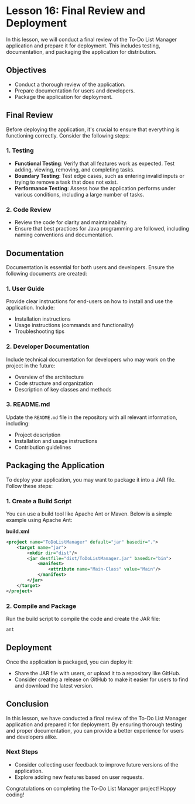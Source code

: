# Lesson 16: Final Review and Deployment

In this lesson, we will conduct a final review of the To-Do List Manager application and prepare it for deployment. This includes testing, documentation, and packaging the application for distribution.

## Objectives
- Conduct a thorough review of the application.
- Prepare documentation for users and developers.
- Package the application for deployment.

## Final Review
Before deploying the application, it's crucial to ensure that everything is functioning correctly. Consider the following steps:

### 1. Testing
- **Functional Testing**: Verify that all features work as expected. Test adding, viewing, removing, and completing tasks.
- **Boundary Testing**: Test edge cases, such as entering invalid inputs or trying to remove a task that does not exist.
- **Performance Testing**: Assess how the application performs under various conditions, including a large number of tasks.

### 2. Code Review
- Review the code for clarity and maintainability.
- Ensure that best practices for Java programming are followed, including naming conventions and documentation.

## Documentation
Documentation is essential for both users and developers. Ensure the following documents are created:

### 1. User Guide
Provide clear instructions for end-users on how to install and use the application. Include:
- Installation instructions
- Usage instructions (commands and functionality)
- Troubleshooting tips

### 2. Developer Documentation
Include technical documentation for developers who may work on the project in the future:
- Overview of the architecture
- Code structure and organization
- Description of key classes and methods

### 3. README.md
Update the `README.md` file in the repository with all relevant information, including:
- Project description
- Installation and usage instructions
- Contribution guidelines

## Packaging the Application
To deploy your application, you may want to package it into a JAR file. Follow these steps:

### 1. Create a Build Script
You can use a build tool like Apache Ant or Maven. Below is a simple example using Apache Ant:

**build.xml**
```xml
<project name="ToDoListManager" default="jar" basedir=".">
    <target name="jar">
        <mkdir dir="dist"/>
        <jar destfile="dist/ToDoListManager.jar" basedir="bin">
            <manifest>
                <attribute name="Main-Class" value="Main"/>
            </manifest>
        </jar>
    </target>
</project>
```

### 2. Compile and Package
Run the build script to compile the code and create the JAR file:

```bash
ant
```

## Deployment
Once the application is packaged, you can deploy it:
- Share the JAR file with users, or upload it to a repository like GitHub.
- Consider creating a release on GitHub to make it easier for users to find and download the latest version.

## Conclusion
In this lesson, we have conducted a final review of the To-Do List Manager application and prepared it for deployment. By ensuring thorough testing and proper documentation, you can provide a better experience for users and developers alike.

### Next Steps
- Consider collecting user feedback to improve future versions of the application.
- Explore adding new features based on user requests.

Congratulations on completing the To-Do List Manager project! Happy coding!